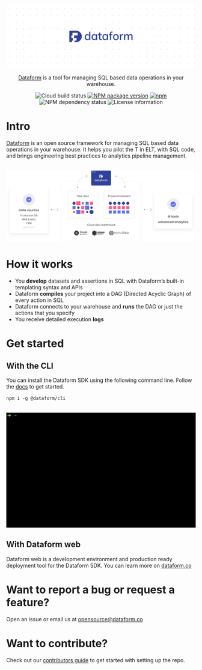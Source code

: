 <p align="center">
  <img src="https://github.com/dataform-co/dataform/blob/master/static/images/github_bg.png">
</p>
<p align="center">
  <a href="https://dataform.co/?utm_medium=organic&utm_source=github_readme">Dataform</a> is a tool for managing SQL based data operations in your warehouse.
</p>
<div align="center">
  <img src="https://storage.googleapis.com/dataform-cloud-build-badges/build/status.svg" alt="Cloud build status"/>
  <a href="https://www.npmjs.com/package/@dataform/cli"><img src="https://badge.fury.io/js/%40dataform%2Fcli.svg" alt="NPM package version" /></a>
  <a href="https://www.npmjs.com/package/@dataform/cli"><img alt="npm" src="https://img.shields.io/npm/dm/@dataform/cli.svg" alt="Monthly downloads" /></a>
</div>
<div align="center">
  <img src="https://david-dm.org/dataform-co/dataform.svg" alt="NPM dependency status" />
  <!-- <img src="https://join.slack.com/t/dataform-users/shared_invite/zt-dark6b7k-r5~12LjYL1a17Vgma2ru2A/badge.svg" alt="Dataform Slack" /> -->
  <img src="https://img.shields.io/github/license/dataform-co/dataform.svg" alt="License information" />
</div>
<div align="center">
  <!-- <a href="https://twitter.com/dataform"><img src="https://img.shields.io/twitter/follow/dataform.svg?style=social" alt="Follow Dataform on Twitter" /></a> -->
</div>

# Intro

[Dataform](https://dataform.co/?utm_medium=organic&utm_source=github_readme) is an open source framework for managing SQL based data operations in your warehouse. It helps you pilot the T in ELT, with SQL code, and brings engineering best practices to analytics pipeline management.
<br/>
<br/>

<p align="center">
  <img src="https://github.com/dataform-co/dataform/blob/master/static/images/datastack.svg">
</p>

# How it works

- You **develop** datasets and assertions in SQL with Dataform’s built-in templating syntax and APIs
- Dataform **compiles** your project into a DAG (Directed Acyclic Graph) of every action in SQL
- Dataform connects to your warehouse and **runs** the DAG or just the actions that you specify
- You receive detailed execution **logs**

# Get started

## With the CLI

You can install the Dataform SDK using the following command line. Follow the [docs](https://docs.dataform.co/guides/command-line-interface/?utm_medium=organic&utm_source=github_readme) to get started.

```
npm i -g @dataform/cli
```

<br/>

<img width="700" src="https://github.com/dataform-co/dataform/blob/master/static/images/gif.gif">

## With Dataform web

Dataform web is a development environment and production ready deployment tool for the Dataform SDK. You can learn more on [dataform.co](https://dataform.co/?utm_medium=organic&utm_source=github_readme)

# Want to report a bug or request a feature?

Open an issue or email us at opensource@dataform.co

# Want to contribute?

Check out our [contributors guide](https://github.com/dataform-co/dataform/blob/master/contributing.md) to get started with setting up the repo.
